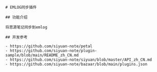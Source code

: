     # EMLOG同步插件

    ## 功能介绍

    将思源笔记同步到emlog

    ## 开发参考

    - https://github.com/siyuan-note/petal
    - https://github.com/siyuan-note/plugin-sample/blob/main/README_zh_CN.md
    - https://github.com/siyuan-note/siyuan/blob/master/API_zh_CN.md
    - https://github.com/siyuan-note/bazaar/blob/main/plugins.json